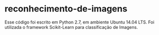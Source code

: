 # reconhecimento-de-imagens

Esse código foi escrito em Python 2.7, em ambiente Ubuntu 14.04 LTS.
Foi utilizada o framework Scikit-Learn para classificação de Imagens.
